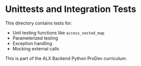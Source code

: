 # Unittests and Integration Tests

This directory contains tests for:
- Unit testing functions like `access_nested_map`
- Parameterized testing
- Exception handling
- Mocking external calls

This is part of the ALX Backend Python ProDev curriculum.

